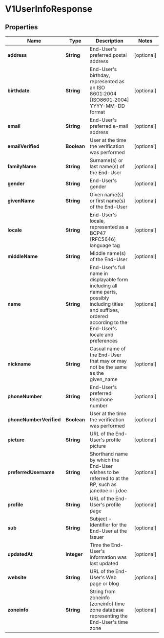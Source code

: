 # V1UserInfoResponse

## Properties
Name | Type | Description | Notes
------------ | ------------- | ------------- | -------------
**address** | **String** | End-User&#x27;s preferred postal address |  [optional]
**birthdate** | **String** | End-User&#x27;s birthday, represented as an ISO 8601:2004 [ISO8601‑2004] YYYY-MM-DD format |  [optional]
**email** | **String** | End-User&#x27;s preferred e-mail address |  [optional]
**emailVerified** | **Boolean** | User at the time the verification was performed |  [optional]
**familyName** | **String** | Surname(s) or last name(s) of the End-User |  [optional]
**gender** | **String** | End-User&#x27;s gender |  [optional]
**givenName** | **String** | Given name(s) or first name(s) of the End-User |  [optional]
**locale** | **String** | End-User&#x27;s locale, represented as a BCP47 [RFC5646] language tag |  [optional]
**middleName** | **String** | Middle name(s) of the End-User |  [optional]
**name** | **String** | End-User&#x27;s full name in displayable form including all name parts, possibly including titles and suffixes, ordered according to the End-User&#x27;s locale and preferences |  [optional]
**nickname** | **String** | Casual name of the End-User that may or may not be the same as the given_name |  [optional]
**phoneNumber** | **String** | End-User&#x27;s preferred telephone number |  [optional]
**phoneNumberVerified** | **Boolean** | User at the time the verification was performed |  [optional]
**picture** | **String** | URL of the End-User&#x27;s profile picture |  [optional]
**preferredUsername** | **String** | Shorthand name by which the End-User wishes to be referred to at the RP, such as janedoe or j.doe |  [optional]
**profile** | **String** | URL of the End-User&#x27;s profile page |  [optional]
**sub** | **String** | Subject - Identifier for the End-User at the Issuer |  [optional]
**updatedAt** | **Integer** | Time the End-User&#x27;s information was last updated |  [optional]
**website** | **String** | URL of the End-User&#x27;s Web page or blog |  [optional]
**zoneinfo** | **String** | String from zoneinfo [zoneinfo] time zone database representing the End-User&#x27;s time zone |  [optional]
